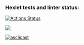 ### Hexlet tests and linter status:
[![Actions Status](https://github.com/Uralskii/frontend-project-44/workflows/hexlet-check/badge.svg)](https://github.com/Uralskii/frontend-project-44/actions)

<a href="https://codeclimate.com/github/Uralskii/frontend-project-44/maintainability"><img src="https://api.codeclimate.com/v1/badges/5117b0fad52e05d1efae/maintainability" /></a>

[![asciicast](https://asciinema.org/a/E6u32NWyuglhgLttXTiOe8Xi4.svg)](https://asciinema.org/a/E6u32NWyuglhgLttXTiOe8Xi4)